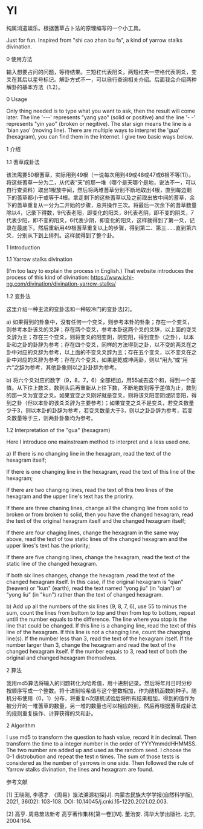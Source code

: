 # YI
纯属消遣娱乐。根据蓍草占卜法的原理编写的一个小工具。

Just for fun. Inspired from "shi cao zhan bu fa", a kind of yarrow stalks divination.


0 使用方法

输入想要占问的问题，等待结果。三短杠代表阳爻，两短杠夹一空格代表阴爻，变爻在其后以星号标记。解卦方式不一，可以自行查询相关介绍。后面我会介绍两种解卦的基本方法（1.2）。


0 Usage

Only thing needed is to type what you want to ask, then the result will come later. The line '---' represents "yang yao" (solid or positive) and the line '- -' represents "yin yao" (broken or negitive). The star sign means the line is a 'bian yao' (moving line). There are multiple ways to interpret the 'gua' (hexagram), you can find them in the Internet. I give two basic ways below.


1 介绍

1.1 蓍草成卦法

该法需要50根蓍草，实际用到49根（一说每次用到49或48或47或6根不等[1]）。将这些蓍草一分为二，从代表“天”的那一堆（哪个是天哪个是地，说法不一，可以自行查资料）取出1根放中间，然后将两堆蓍草分别不断地取出4根，直到每边剩下的蓍草都小于或等于4根。拿走剩下的这些蓍草以及之前取出放中间的蓍草，余下的蓍草重复从一分为二开始的步骤，总共操作三次。将最后一次余下的蓍草数量除以4，记录下得数，9代表老阳，即变化的阳爻，8代表老阴，即不变的阴爻，7代表少阳，即不变的阳爻，6代表少阴，即变化的阳爻，这样就得到了第一爻，记录在最底下。然后重新用49根蓍草重复以上的步骤，得到第二、第三……直到第六爻，分别从下到上排列。这样就得到了整个卦。


1 Introduction

1.1 Yarrow stalks divination

(I'm too lazy to explain the process in English.) That website introduces the process of this kind of divination: https://www.ichi-ng.com/divination/divination-yarrow-stalks/




1.2 变卦法

这里介绍一种主流的变卦法和一种较冷门的变卦法[2]。

a) 如果得到的卦象中，没有任何一个变爻，则参考本卦的卦象；存在一个变爻，则参考本卦该爻的爻辞；存在两个变爻，参考本卦这两个爻的爻辞，以上面的变爻爻辞为主；存在三个变爻，则将变爻的阳变阴，阴变阳，得到变卦（之卦），以本卦和之卦的卦辞为参考；存在四个变爻，同样的方法得到之卦，以不变的两爻在之卦中对应的爻辞为参考，以上面的不变爻爻辞为主；存在五个变爻，以不变爻在之卦中对应的爻辞为参考；存在六个变爻，如果是乾或坤两卦，则以“用九”或“用六”之辞为参考，其他卦象则以之卦卦辞为参考。

b) 将六个爻对应的数字（9，8，7，6）全部相加，用55减去这个和，得到一个差值。从下往上数爻，数到头后再重新从上往下数，不断地数到等于差值为止，数到的那一爻为宜变之爻。如果宜变之爻刚好就是变爻，则将该爻阳变阴或阴变阳，得到之卦（但以本卦的该爻爻辞为主要参考）；如果宜变之爻不是变爻，若变爻数量少于3，则以本卦的卦辞为参考，若变爻数量大于3，则以之卦卦辞为参考，若变爻数量等于三，则两卦卦象均为参考。


1.2 Interpretation of the "gua" (hexagram)

Here I introduce one mainstream method to interpret and a less used one.

a) If there is no changing line in the hexagram, read the text of the hexagram itself;

   If there is one changing line in the hexagram, read the text of this line of the hexagram;
   
   If there are two changing lines, read the text of this two lines of the hexagram and the upper line's text has the prioriry.
   
   If there are three chaning lines, change all the changing line from solid to broken or from broken to solid, then you have the changed hexagram, read the text of the original hexagram itself and the changed hexagram itself;
   
   If there are four chaging lines, change the hexagram in the same way above, read the text of tow static lines of the changed hexagram and the upper lines's text has the priority;
   
   If there are five changing lines, change the hexagram, read the text of the static line of the changed hexagram.
   
   If both six lines changes, change the hexagram ,read the text of the changed hexagram itself. In this case, if the original hexagram is "qian" (heaven) or "kun" (earth), read the text named "yong jiu" (in "qian") or "yong liu" (in "kun") rather than the text of changed hexagram.
   
b) Add up all the numbers of the six lines (9, 8, 7, 6), use 55 to minus the sum, count the lines from buttom to top and then from top to bottom, repeat untill the number equals to the difference. The line where you stop is the line that could be changed. If this line is a changing line, read the text of this line of the hexagram. If this line is not a changing line, count the changing line(s). If the number less than 3, read the text of the hexagram itself. If the number larger than 3, change the hexagram and read the text of the changed hexagram itself. If the number equals to 3, read text of both the original and changed hexagram themselves.




2 算法

我用md5算法将输入的问题转化为哈希值，用十进制记录。然后将年月日时分秒按顺序写成一个整数。将十进制哈希值与这个整数相加，作为随机函数的种子。随机分布使用（0，1）分布，将重复n次随机试验后将所有结果相加，得到的值作为被分开的一堆蓍草的数量，另一堆的数量也可以相应的到，然后再根据蓍草成卦法的规则重复操作、计算获得的爻和卦。


2 Algorithm

I use md5 to transform the question to hash value, record it in decimal. Then transform the time to a integer number in the order of YYYYmmddHHMMSS. The two number are added up and used as the random seed. I choose the 0-1 distrobution and repeat the test n times. The sum of those tests is considered as the number of yarrows in one side. Then followed the rule of Yarrow stalks divination, the lines and hexagram are found.


参考文献

[1] 王晓刚, 李德才. 《周易》筮法溯源初探[J]. 内蒙古民族大学学报(自然科学版), 2021, 36(02): 103-108. DOI: 10.14045/j.cnki.15-1220.2021.02.003.

[2] 高亨. 周易筮法新考 高亨著作集林[第一卷][M]. 董治安. 清华大学出版社. 北京, 2004:164.
